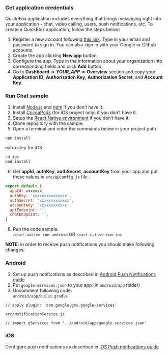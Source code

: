 ### Get application credentials

QuickBlox application includes everything that brings messaging right into your application - chat, video calling, users, push notifications, etc. To create a QuickBlox application, follow the steps below:

1. Register a new account following [this link](https://admin.quickblox.com/signup). Type in your email and password to sign in. You can also sign in with your Google or Github accounts.
2. Create the app clicking **New app** button.
3. Configure the app. Type in the information about your organization into corresponding fields and click **Add** button.
4. Go to **Dashboard** => **_YOUR_APP_** => **Overview** section and copy your **Application ID**, **Authorization Key**, **Authorization Secret**, and **Account Key**.


### Run Chat sample

1. Install [Node.js](https://nodejs.org) and [npm](https://www.npmjs.com/get-npm) if you don’t have it.
2. Install [CocoaPods](https://guides.cocoapods.org/using/getting-started.html) (for iOS project only) if you don’t have it.
3. Setup the [React Native environment](https://reactnative.dev/docs/environment-setup) if you don’t have it.
4. Clone repository with the sample.
5. Open a terminal and enter the commands below in your project path.
```bash
npm install
```
extra step for iOS
```bash
cd ios
pod install
```
6. Get **appId**, **authKey**, **authSecret**, **accountKey** from your app and put these values in `src/QBConfig.js` file .
```javascript
export default {
  appId: xxxxxxx,
  authKey: 'xxxxxxxxxxxxxxx',
  authSecret: 'xxxxxxxxxxxxx',
  accountKey: 'xxxxxxxxxxxx',
  apiEndpoint: '',
  chatEndpoint: '',
}
```
8. Run the code sample.  
`react-native run-android` OR `react-native run-ios`  

**NOTE**: in order to receive push notifications you should make following changes:  
### Android
1. Set up push notifications as described in [Android Push Notifications guide](https://docs.quickblox.com/docs/android-push-notifications)
2. Put `google-services.json` to your app (in `android/app` folder)
3. Uncomment following code:  
​
`android/app/build.gradle`
```
// apply plugin: 'com.google.gms.google-services'
```
`src/NotificationService.js`
```
// import gServices from '../android/app/google-services.json'
```
### iOS
Configure push notifications as described in [iOS Push notifications guide](https://docs.quickblox.com/docs/ios-push-notifications)
